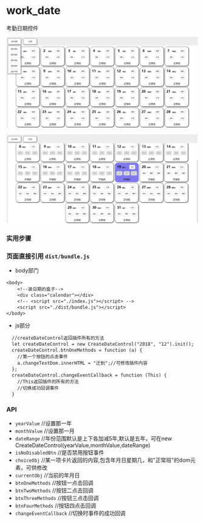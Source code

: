 
# work_date
考勤日期控件

![Image text](https://github.com/zyTheGit/work_date/blob/master/img/date_img.png)

![Image text](https://github.com/zyTheGit/work_date/blob/master/img/chioceStyle.png)

### 实用步骤
### 页面直接引用 `dist/bundle.js`
+ body部门
```
<body>
    <!--装日期的盒子-->
    <div class="calendar"></div>
    <!-- <script src="./index.js"></script> -->
    <script src="./dist/bundle.js"></script>
</body>
```
+ js部分
```
  //createDateControl返回插件所有的方法
  let createDateControl = new CreateDateControl("2018", "12").init();
  createDateControl.btnOneMethods = function (a) {
    //第一个按钮的点击事件
    a.changeTextDom.innerHTML = "迁到";//可修改插件内容
  };
  createDateControl.changeEventCallback = function (This) {
    //This返回插件的所有的方法
    //切换成功回调事件
  }
```
### API
+ `yearValue`  //设置那一年
+ `monthValue`  //设置那一月
+ `dateRange`  //年份范围默认是上下各加减5年,默认是五年，可在new CreateDateControl(yearValue,monthValue,dateRange)
+ `isNoDisabledBtn` //是否禁用按钮事件
+ `choiceObj` //某一项卡片返回的内容,包含年月日星期几，和"正常班"的dom元素，可供修改
+ `currentObj` //当前的年月日
+ `btnOneMethods` //按钮一点击回调
+ `btnTwoMethods` //按钮二点击回调
+ `btnThreeMethods` //按钮三点击回调
+ `btnFourMethods` //按钮四点击回调
+ `changeEventCallback` //切换时事件的成功回调


